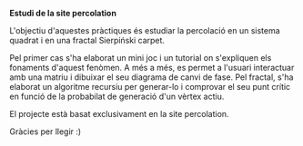 **Estudi de la site percolation**

L'objectiu d'aquestes pràctiques és estudiar la percolació en un sistema quadrat i en una fractal Sierpiński carpet.

Pel primer cas s'ha elaborat un mini joc i un tutorial on s'expliquen els fonaments d'aquest fenòmen. A més a més,
es permet a l'usuari interactuar amb una matriu i dibuixar el seu diagrama de canvi de fase.
Pel fractal, s'ha elaborat un algoritme recursiu per generar-lo i comprovar el seu punt crític en funció
de la probabilat de generació d'un vèrtex actiu.

El projecte està basat exclusivament en la site percolation.

Gràcies per llegir :)

